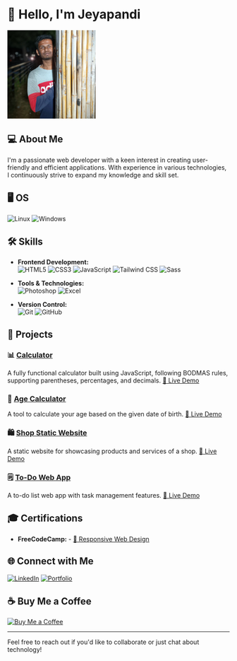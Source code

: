 # 👋 Hello, I'm Jeyapandi

<img src="./profile.jpg" alt="Profile Picture" width="200px">

## 💻 About Me
I'm a passionate web developer with a keen interest in creating user-friendly and efficient applications. With experience in various technologies, I continuously strive to expand my knowledge and skill set.

## 🖥️ OS

![Linux](https://img.shields.io/badge/-Linux-FCC624?style=flat-square&logo=linux&logoColor=white)
![Windows](https://img.shields.io/badge/-Windows-0078D4?style=flat-square&logo=windows&logoColor=white)


## 🛠 Skills
- **Frontend Development:**  
  ![HTML5](https://img.shields.io/badge/-HTML5-E34F26?style=flat-square&logo=html5&logoColor=white)
  ![CSS3](https://img.shields.io/badge/-CSS3-1572B6?style=flat-square&logo=css3)
  ![JavaScript](https://img.shields.io/badge/-JavaScript-F7DF1E?style=flat-square&logo=javascript&logoColor=black)
  ![Tailwind CSS](https://img.shields.io/badge/-Tailwind%20CSS-38B2AC?style=flat-square&logo=tailwind-css&logoColor=white)
  ![Sass](https://img.shields.io/badge/-Sass-CC6699?style=flat-square&logo=sass&logoColor=white)


- **Tools & Technologies:**  
  ![Photoshop](https://img.shields.io/badge/-Photoshop-31A8FF?style=flat-square&logo=adobe-photoshop&logoColor=white)
  ![Excel](https://img.shields.io/badge/-Excel-217346?style=flat-square&logo=microsoft-excel&logoColor=white)
- **Version Control:**  
  ![Git](https://img.shields.io/badge/-Git-F05032?style=flat-square&logo=git&logoColor=white)
  ![GitHub](https://img.shields.io/badge/-GitHub-181717?style=flat-square&logo=github)

## 🌟 Projects

### 📊 [Calculator](https://github.com/OneClickTechy/Calculator)
A fully functional calculator built using JavaScript, following BODMAS rules, supporting parentheses, percentages, and decimals. [🔗 Live Demo](https://oneclicktechy.github.io/Calculator/)

### 🎂 [Age Calculator](https://github.com/OneClickTechy/ageCalculator.git)
A tool to calculate your age based on the given date of birth. [🔗 Live Demo](https://oneclicktechy.github.io/ageCalculator/)

### 🛍️ [Shop Static Website](https://github.com/OneClickTechy/jazzman_tailors_s-w.git)
A static website for showcasing products and services of a shop. [🔗 Live Demo](https://oneclicktechy.github.io/jazzman_tailors_s-w/)

### 🗒️ [To-Do Web App](https://github.com/OneClickTechy/toDo-webApp)
A to-do list web app with task management features. [🔗 Live Demo](https://oneclicktechy.github.io/toDo-webApp/)

## 🎓 Certifications
- **FreeCodeCamp:** - [📜 Responsive Web Design](https://freecodecamp.org/certification/jeyapandi_r/responsive-web-design)

## 🌐 Connect with Me
[![LinkedIn](https://img.shields.io/badge/-LinkedIn-0A66C2?style=flat-square&logo=linkedin&logoColor=white)](https://www.linkedin.com/in/oneclicktechy)
[![Portfolio](https://img.shields.io/badge/-Portfolio-000000?style=flat-square&logo=about-dot-me&logoColor=white)](https://oneclicktechy.github.io/resume/)

## ☕ Buy Me a Coffee
[![Buy Me a Coffee](https://img.shields.io/badge/Buy%20Me%20a%20Coffee-F16061?style=flat-square&logo=buymeacoffee&logoColor=white)](https://buymeacoffee.com/oneclicktechy)

---

Feel free to reach out if you'd like to collaborate or just chat about technology!
